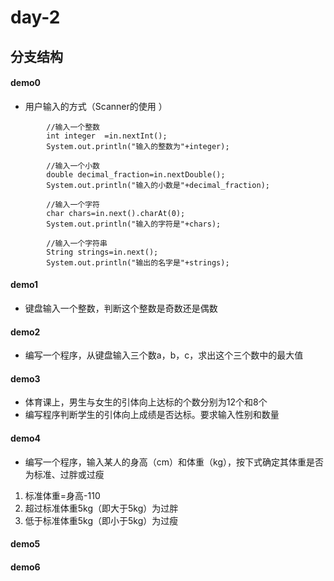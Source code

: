 # day-2
## 分支结构
#### demo0
- 用户输入的方式（Scanner的使用 ）
```  
		//输入一个整数
		int integer  =in.nextInt();
		System.out.println("输入的整数为"+integer);
    
		//输入一个小数
		double decimal_fraction=in.nextDouble();
		System.out.println("输入的小数是"+decimal_fraction);
    
		//输入一个字符
		char chars=in.next().charAt(0);
		System.out.println("输入的字符是"+chars);
    
		//输入一个字符串
		String strings=in.next();
		System.out.println("输出的名字是"+strings);
```
#### demo1
- 键盘输入一个整数，判断这个整数是奇数还是偶数
#### demo2
- 编写一个程序，从键盘输入三个数a，b，c，求出这个三个数中的最大值
#### demo3
- 体育课上，男生与女生的引体向上达标的个数分别为12个和8个
- 编写程序判断学生的引体向上成绩是否达标。要求输入性别和数量
#### demo4
- 编写一个程序，输入某人的身高（cm）和体重（kg），按下式确定其体重是否为标准、过胖或过瘦
1. 标准体重=身高-110
2. 超过标准体重5kg（即大于5kg）为过胖
3. 低于标准体重5kg（即小于5kg）为过瘦
#### demo5

#### demo6
